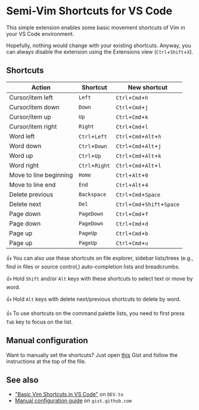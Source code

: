 # Semi-Vim Shortcuts for VS Code

This simple extension enables some basic movement shortcuts of Vim in your VS Code environment.

Hopefully, nothing would change with your existing shortcuts. Anyway, you can always disable the extension using the Extensions view (`Ctrl`+`Shift`+`X`).

## Shortcuts

| Action                 | Shortcut       | New shortcut                 |
| ---------------------- | -------------- | ---------------------------- |
| Cursor/item left       | `Left`         | `Ctrl`+`Cmd`+`h`             |
| Cursor/item down       | `Down`         | `Ctrl`+`Cmd`+`j`             |
| Cursor/item up         | `Up`           | `Ctrl`+`Cmd`+`k`             |
| Cursor/item right      | `Right`        | `Ctrl`+`Cmd`+`l`             |
| Word left              | `Ctrl`+`Left`  | `Ctrl`+`Cmd`+`Alt`+`h`       |
| Word down              | `Ctrl`+`Down`  | `Ctrl`+`Cmd`+`Alt`+`j`       |
| Word up                | `Ctrl`+`Up`    | `Ctrl`+`Cmd`+`Alt`+`k`       |
| Word right             | `Ctrl`+`Right` | `Ctrl`+`Cmd`+`Alt`+`l`       |
| Move to line beginning | `Home`         | `Ctrl`+`Alt`+`0`             |
| Move to line end       | `End`          | `Ctrl`+`Alt`+`4`             |
| Delete previous        | `Backspace`    | `Ctrl`+`Cmd`+`Space`         |
| Delete next            | `Del`          | `Ctrl`+`Cmd`+`Shift`+`Space` |
| Page down              | `PageDown`     | `Ctrl`+`Cmd`+`f`             |
| Page down              | `PageDown`     | `Ctrl`+`Cmd`+`d`             |
| Page up                | `PageUp`       | `Ctrl`+`Cmd`+`b`             |
| Page up                | `PageUp`       | `Ctrl`+`Cmd`+`u`             |

👍 You can also use these shortcuts on file explorer, sidebar lists/trees (e.g., find in files or source control,) auto-completion lists and breadcrumbs.

👍 Hold `Shift` and/or `Alt` keys with these shortcuts to select text or move by word.

👍 Hold `Alt` keys with delete next/previous shortcuts to delete by word.

👍 To use shortcuts on the command palette lists, you need to first press `Tab` key to focus on the list.

## Manual configuration

Want to manually set the shortcuts? Just open [this][gist] Gist and follow the instructions at the top of the file.

## See also

* ["Basic Vim Shortcuts in VS Code"][blog] on `DEV.to`
* [Manual configuration guide][gist] on `gist.github.com`

[blog]: https://dev.to/babakks/basic-vim-shortcuts-in-vs-code-i62
[gist]: https://gist.github.com/babakks/cc30aeee2e2342ea22cd6b76f76f65b6
